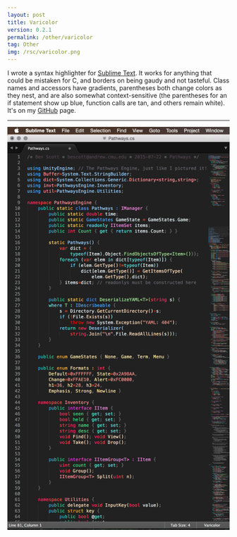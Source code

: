 ```yaml
---
layout: post
title: Varicolor
version: 0.2.1
permalink: /other/varicolor
tag: Other
img: /rsc/varicolor.png
---
```


I wrote a syntax highlighter for [Sublime Text][]. It works for anything that could be mistaken for C, and borders on being gaudy and not tasteful. Class names and accessors have gradients, parentheses both change colors as they nest, and are also somewhat context-sensitive (the parentheses for an if statement show up blue, function calls are tan, and others remain white). It's on my [GitHub][] page.

---

[![varicolor](/rsc/varicolor.png)][GitHub]

[Sublime Text]: http://www.sublimetext.com
[GitHub]: http://github.com/evan-erdos/varicolor
